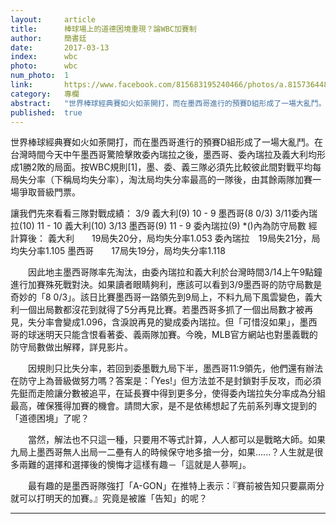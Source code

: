 ```yaml
---
layout:     article
title:      棒球場上的道德困境重現？論WBC加賽制
author:     簡書廷
date:       2017-03-13
index:      wbc
photo:      wbc
num_photo:  1
link:       https://www.facebook.com/815683195240466/photos/a.815736448568474.1073741828.815683195240466/918344428307675/?type=3&theater
category:   專欄
abstract:   "世界棒球經典賽如火如荼開打，而在墨西哥進行的預賽D組形成了一場大亂鬥。在台灣時間今天中午墨西哥驚險擊敗委內瑞拉之後，墨西哥、委內瑞拉及義大利均形成1勝2敗的局面。按WBC規則[1]，墨、委、義三隊必須先比較彼此間對戰平均每局失分率（下稱局均失分率），淘汰局均失分率最高的一隊後，由其餘兩隊加賽一場爭取晉級門票。"
published:  true
---
```


   世界棒球經典賽如火如荼開打，而在墨西哥進行的預賽D組形成了一場大亂鬥。在台灣時間今天中午墨西哥驚險擊敗委內瑞拉之後，墨西哥、委內瑞拉及義大利均形成1勝2敗的局面。按WBC規則[1]，墨、委、義三隊必須先比較彼此間對戰平均每局失分率（下稱局均失分率），淘汰局均失分率最高的一隊後，由其餘兩隊加賽一場爭取晉級門票。

讓我們先來看看三隊對戰成績：
3/9 義大利(9) 10 - 9 墨西哥(8 0/3)
3/11委內瑞拉(10) 11 - 10 義大利(10)
3/13 墨西哥(9) 11 - 9 委內瑞拉(9)
*()內為防守局數
經計算後：
義大利　　19局失20分，局均失分率1.053
委內瑞拉　19局失21分，局均失分率1.105
墨西哥　　17局失19分，局均失分率1.118

　　因此地主墨西哥隊率先淘汰，由委內瑞拉和義大利於台灣時間3/14上午9點鐘進行加賽殊死戰對決。如果讀者眼睛夠利，應該可以看到3/9墨西哥的防守局數是奇妙的「8 0/3」。該日比賽墨西哥一路領先到9局上，不料九局下風雲變色，義大利一個出局數都沒花到就得了5分再見比賽。若墨西哥多抓了一個出局數才被再見，失分率會變成1.096，含淚說再見的變成委內瑞拉。但「可惜沒如果」，墨西哥的球迷明天只能含恨看著委、義兩隊加賽。今晚，MLB官方網站也對墨義戰的防守局數做出解釋，詳見影片。

　　因規則只比失分率，若回到委墨戰九局下半，墨西哥11:9領先，他們還有辦法在防守上為晉級做努力嗎？答案是：「Yes!」但方法並不是封鎖對手反攻，而必須先鋌而走險讓分數被追平，在延長賽中得到更多分，使得委內瑞拉失分率成為分組最高，確保獲得加賽的機會。請問大家，是不是依稀想起了先前系列專文提到的「道德困境」了呢？

　　當然，解法也不只這一種，只要用不等式計算，人人都可以是戰略大師。如果九局上墨西哥無人出局一二壘有人的時候保守地多搶一分，如果......？人生就是很多兩難的選擇和選擇後的懊悔才這樣有趣－「這就是人蔘啊」。

　　最有趣的是墨西哥隊強打「A-GON」在推特上表示：『賽前被告知只要贏兩分就可以打明天的加賽。』究竟是被誰「告知」的呢？

---
